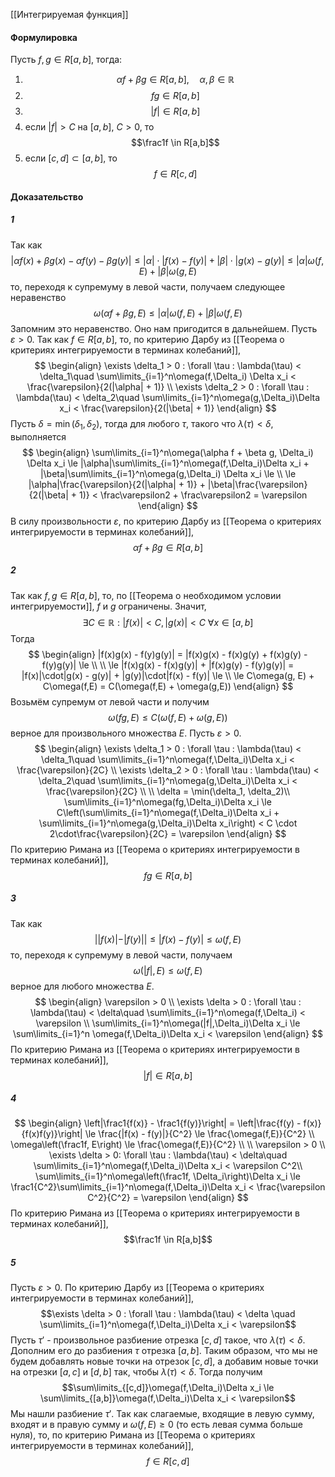 
[[Интегрируемая функция]]

#### Формулировка
Пусть $f, g \in R[a,b]$, тогда:
1) $$\alpha f + \beta g \in R[a,b],\quad \alpha, \beta \in \mathbb R$$
2) $$fg \in R[a,b]$$
3) $$|f| \in R[a,b]$$
4) если $|f| > C$ на $[a,b]$, $C > 0$, то $$\frac1f \in R[a,b]$$
5) если $[c,d] \subset [a,b]$, то $$f \in R[c,d]$$
#### Доказательство
##### 1
Так как
$$|\alpha f(x) + \beta g(x) - \alpha f(y) - \beta g(y)| \le |\alpha|\cdot|f(x) - f(y)| + |\beta|\cdot|g(x) - g(y)| \le |\alpha|\omega(f,E) + |\beta|\omega(g,E)$$
то, переходя к супремуму в левой части, получаем следующее неравенство
$$\omega(\alpha f + \beta g,E) \le |\alpha|\omega(f,E) + |\beta|\omega(f,E)$$
Запомним это неравенство. Оно нам пригодится в дальнейшем.
Пусть $\varepsilon > 0$. Так как $f \in R[a,b]$, то, по критерию Дарбу из [[Теорема о критериях интегрируемости в терминах колебаний]], 
$$
\begin{align}
	\exists \delta_1 > 0 : \forall \tau : \lambda(\tau) < \delta_1\quad \sum\limits_{i=1}^n\omega(f,\Delta_i) \Delta x_i < \frac{\varepsilon}{2(|\alpha| + 1)} \\
	\exists \delta_2 > 0 : \forall \tau : \lambda(\tau) < \delta_2\quad \sum\limits_{i=1}^n\omega(g,\Delta_i)\Delta x_i < \frac{\varepsilon}{2(|\beta| + 1)}
\end{align}	
$$
Пусть $\delta = \min(\delta_1, \delta_2)$, тогда для любого $\tau$, такого что $\lambda(\tau) < \delta$, выполняется
$$
\begin{align}
	\sum\limits_{i=1}^n\omega(\alpha f + \beta g, \Delta_i) \Delta x_i \le |\alpha|\sum\limits_{i=1}^n\omega(f,\Delta_i)\Delta x_i + |\beta|\sum\limits_{i=1}^n\omega(g,\Delta_i) \Delta x_i \le \\ \le |\alpha|\frac{\varepsilon}{2(|\alpha| + 1)} + |\beta|\frac{\varepsilon}{2(|\beta| + 1)} < \frac\varepsilon2 + \frac\varepsilon2 = \varepsilon
\end{align}
$$
В силу произвольности $\varepsilon$, по критерию Дарбу из [[Теорема о критериях интегрируемости в терминах колебаний]], $$\alpha f + \beta g \in R[a,b]$$
##### 2
Так как $f, g \in R[a,b]$, то, по [[Теорема о необходимом условии интегрируемости]], $f$ и $g$ ограничены. Значит, $$\exists C \in \mathbb R : |f(x)| < C, |g(x)| < C\ \forall x \in [a,b]$$
Тогда 
$$
\begin{align}
	|f(x)g(x) - f(y)g(y)| = |f(x)g(x) - f(x)g(y) + f(x)g(y) - f(y)g(y)| \le \\
	\\ \le |f(x)g(x) - f(x)g(y)| + |f(x)g(y) - f(y)g(y)| = |f(x)|\cdot|g(x) - g(y)| + |g(y)|\cdot|f(x) - f(y)| \le \\ \le C\omega(g, E) + C\omega(f,E) = C(\omega(f,E) + \omega(g,E))
\end{align}
$$
Возьмём супремум от левой части и получим
$$\omega(fg,E) \le C(\omega(f,E) + \omega(g,E))$$
верное для произвольного множества $E$. 
Пусть $\varepsilon > 0$. 
$$
\begin{align}
	\exists \delta_1 > 0 : \forall \tau : \lambda(\tau) < \delta_1\quad \sum\limits_{i=1}^n\omega(f,\Delta_i)\Delta x_i < \frac{\varepsilon}{2C} \\
	\exists \delta_2 > 0 : \forall \tau : \lambda(\tau) < \delta_2\quad \sum\limits_{i=1}^n\omega(g,\Delta_i)\Delta x_i < \frac{\varepsilon}{2C} \\
	\\
	\delta = \min(\delta_1, \delta_2)\\
	\sum\limits_{i=1}^n\omega(fg,\Delta_i)\Delta x_i \le C\left(\sum\limits_{i=1}^n\omega(f,\Delta_i)\Delta x_i + \sum\limits_{i=1}^n\omega(g,\Delta_i)\Delta x_i\right) < C \cdot 2\cdot\frac{\varepsilon}{2C} = \varepsilon
\end{align}
$$
По критерию Римана из [[Теорема о критериях интегрируемости в терминах колебаний]], $$fg \in R[a,b]$$
##### 3
Так как $$||f(x)| - |f(y)|| \le |f(x) - f(y)| \le \omega (f, E)$$
то, переходя к супремуму в левой части, получаем
$$\omega(|f|, E) \le \omega(f,E)$$
верное для любого множества $E$.
$$
\begin{align}
	\varepsilon > 0 \\
	\exists \delta > 0 : \forall \tau : \lambda(\tau) < \delta\quad \sum\limits_{i=1}^n\omega(f,\Delta_i) < \varepsilon \\
	\sum\limits_{i=1}^n\omega(|f|,\Delta_i)\Delta x_i \le \sum\limits_{i=1}^n \omega(f,\Delta_i)\Delta x_i < \varepsilon
\end{align}
$$
По критерию Римана из [[Теорема о критериях интегрируемости в терминах колебаний]], $$|f| \in R[a,b]$$
##### 4
$$
\begin{align}
	\left|\frac1{f(x)} - \frac1{f(y)}\right| = \left|\frac{f(y) - f(x)}{f(x)f(y)}\right| \le \frac{|f(x) - f(y)|}{C^2} \le \frac{\omega(f,E)}{C^2}
	\\
	\omega\left(\frac1f, E\right) \le \frac{\omega(f,E)}{C^2} \\
	\\
	\varepsilon > 0 \\
	\exists \delta > 0: \forall \tau : \lambda(\tau) < \delta\quad \sum\limits_{i=1}^n\omega(f,\Delta_i)\Delta x_i  < \varepsilon C^2\\
	\sum\limits_{i=1}^n\omega\left(\frac1f, \Delta_i\right)\Delta x_i \le \frac1{C^2}\sum\limits_{i=1}^n\omega(f,\Delta_i)\Delta x_i < \frac{\varepsilon C^2}{C^2} = \varepsilon
\end{align}	
$$
По критерию Римана из [[Теорема о критериях интегрируемости в терминах колебаний]], $$\frac1f \in R[a,b]$$
##### 5
Пусть $\varepsilon > 0$. По критерию Дарбу из [[Теорема о критериях интегрируемости в терминах колебаний]], $$\exists \delta > 0 : \forall \tau : \lambda(\tau) < \delta \quad \sum\limits_{i=1}^n\omega(f,\Delta_i)\Delta x_i < \varepsilon$$
Пусть $\tau'$ - произвольное разбиение отрезка $[c,d]$ такое, что $\lambda(\tau) < \delta$. Дополним его до разбиения $\tau$ отрезка $[a,b]$. Таким образом, что мы не будем добавлять новые точки на отрезок $[c,d]$, а добавим новые точки на отрезки $[a,c]$ и $[d,b]$ так, чтобы $\lambda(\tau) < \delta$.
Тогда получим $$\sum\limits_{[c,d]}\omega(f,\Delta_i)\Delta x_i \le \sum\limits_{[a,b]}\omega(f,\Delta_i)\Delta x_i < \varepsilon$$
Мы нашли разбиение $\tau'$. Так как слагаемые, входящие в левую сумму, входят и в правую сумму и $\omega(f,E) \ge 0$ (то есть левая сумма больше нуля), то, по критерию Римана из [[Теорема о критериях интегрируемости в терминах колебаний]],
$$f \in R[c,d]$$

